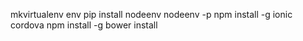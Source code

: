 mkvirtualenv env
pip install nodeenv
nodeenv -p
npm install -g ionic cordova
npm install -g
bower install
